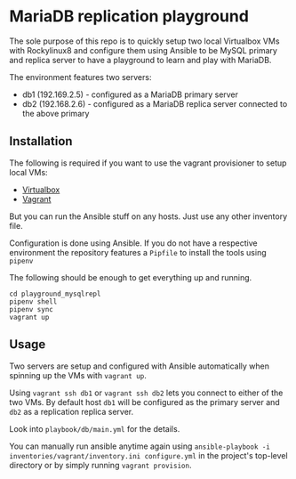 # MariaDB replication playground

The sole purpose of this repo is to quickly setup two local Virtualbox VMs with
Rockylinux8 and configure them using Ansible to be MySQL primary and replica
server to have a playground to learn and play with MariaDB.

The environment features two servers:

* db1 (192.169.2.5) - configured as a MariaDB primary server
* db2 (192.168.2.6) - configured as a MariaDB replica server connected to the above primary

## Installation

The following is required if you want to use the vagrant provisioner to setup
local VMs:

* [Virtualbox](https://www.virtualbox.org)
* [Vagrant](https://vagrantup.com)

But you can run the Ansible stuff on any hosts. Just use any other inventory
file.

Configuration is done using Ansible. If you do not have a respective environment
the repository features a `Pipfile` to install the tools using `pipenv`

The following should be enough to get everything up and running.

```
cd playground_mysqlrepl
pipenv shell
pipenv sync
vagrant up
```

## Usage

Two servers are setup and configured with Ansible automatically when spinning up
the VMs with `vagrant up`.

Using `vagrant ssh db1` or `vagrant ssh db2` lets you connect to either of the
two VMs. By default host `db1` will be configured as the primary server and
`db2` as a replication replica server.

Look into `playbook/db/main.yml` for the details.

You can manually run ansible anytime again using `ansible-playbook -i
inventories/vagrant/inventory.ini configure.yml` in the project's top-level
directory or by simply running `vagrant provision`.
